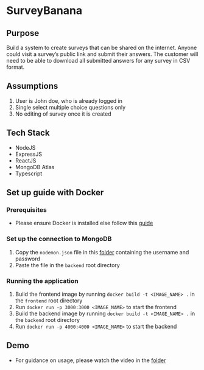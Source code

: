 # SurveyBanana

## Purpose 
Build a system to create surveys that can be shared on the internet. Anyone could visit a
survey’s public link and submit their answers. The customer will need to be able to download all
submitted answers for any survey in CSV format.

## Assumptions 
1. User is John doe, who is already logged in
2. Single select multiple choice questions only
3. No editing of survey once it is created 

## Tech Stack 
* NodeJS
* ExpressJS
* ReactJS
* MongoDB Atlas
* Typescript

## Set up guide with Docker
### Prerequisites 
* Please ensure Docker is installed else follow this [guide](https://docs.docker.com/engine/install/)

### Set up the connection to MongoDB
1. Copy the `nodemon.json` file in this [folder](https://drive.google.com/drive/folders/1q1b01cxG7p3L5mxinOdcVdOnBm58QIJq?usp=sharing) containing the username and password
2. Paste the file in the `backend` root directory

### Running the application
1. Build the frontend image by running `docker build -t <IMAGE_NAME> .` in the `frontend` root directory
2. Run `docker run -p 3000:3000 <IMAGE_NAME>` to start the frontend
3. Build the backend image by running `docker build -t <IMAGE_NAME> .` in the `backend` root directory
4. Run `docker run -p 4000:4000 <IMAGE_NAME>` to start the backend

## Demo
* For guidance on usage, please watch the video in the [folder](https://drive.google.com/drive/folders/1q1b01cxG7p3L5mxinOdcVdOnBm58QIJq?usp=drive_link)
